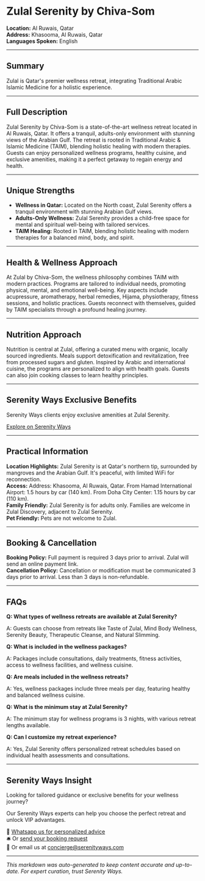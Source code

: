 # Zulal Serenity by Chiva-Som

**Location:** Al Ruwais, Qatar  
**Address:** Khasooma, Al Ruwais, Qatar  
**Languages Spoken:** English

---

## Summary

Zulal is Qatar's premier wellness retreat, integrating Traditional Arabic Islamic Medicine for a holistic experience.

---

## Full Description

Zulal Serenity by Chiva-Som is a state-of-the-art wellness retreat located in Al Ruwais, Qatar. It offers a tranquil, adults-only environment with stunning views of the Arabian Gulf. The retreat is rooted in Traditional Arabic & Islamic Medicine (TAIM), blending holistic healing with modern therapies. Guests can enjoy personalized wellness programs, healthy cuisine, and exclusive amenities, making it a perfect getaway to regain energy and health.

---

## Unique Strengths

- **Wellness in Qatar:** Located on the North coast, Zulal Serenity offers a tranquil environment with stunning Arabian Gulf views.
- **Adults-Only Wellness:** Zulal Serenity provides a child-free space for mental and spiritual well-being with tailored services.
- **TAIM Healing:** Rooted in TAIM, blending holistic healing with modern therapies for a balanced mind, body, and spirit.

---

## Health & Wellness Approach

At Zulal by Chiva-Som, the wellness philosophy combines TAIM with modern practices. Programs are tailored to individual needs, promoting physical, mental, and emotional well-being. Key aspects include acupressure, aromatherapy, herbal remedies, Hijama, physiotherapy, fitness sessions, and holistic practices. Guests reconnect with themselves, guided by TAIM specialists through a profound healing journey.

---

## Nutrition Approach

Nutrition is central at Zulal, offering a curated menu with organic, locally sourced ingredients. Meals support detoxification and revitalization, free from processed sugars and gluten. Inspired by Arabic and international cuisine, the programs are personalized to align with health goals. Guests can also join cooking classes to learn healthy principles.

---

## Serenity Ways Exclusive Benefits

Serenity Ways clients enjoy exclusive amenities at Zulal Serenity.

[Explore on Serenity Ways](https://serenityways.com/collections/zulal-serenity)

---

## Practical Information

**Location Highlights:** Zulal Serenity is at Qatar's northern tip, surrounded by mangroves and the Arabian Gulf. It's peaceful, with limited WiFi for reconnection.  
**Access:** Address: Khasooma, Al Ruwais, Qatar. From Hamad International Airport: 1.5 hours by car (140 km). From Doha City Center: 1.15 hours by car (110 km).  
**Family Friendly:** Zulal Serenity is for adults only. Families are welcome in Zulal Discovery, adjacent to Zulal Serenity.  
**Pet Friendly:** Pets are not welcome to Zulal.

---

## Booking & Cancellation

**Booking Policy:** Full payment is required 3 days prior to arrival. Zulal will send an online payment link.  
**Cancellation Policy:** Cancellation or modification must be communicated 3 days prior to arrival. Less than 3 days is non-refundable.

---

## FAQs

**Q: What types of wellness retreats are available at Zulal Serenity?**

A: Guests can choose from retreats like Taste of Zulal, Mind Body Wellness, Serenity Beauty, Therapeutic Cleanse, and Natural Slimming.

**Q: What is included in the wellness packages?**

A: Packages include consultations, daily treatments, fitness activities, access to wellness facilities, and wellness cuisine.

**Q: Are meals included in the wellness retreats?**

A: Yes, wellness packages include three meals per day, featuring healthy and balanced wellness cuisine.

**Q: What is the minimum stay at Zulal Serenity?**

A: The minimum stay for wellness programs is 3 nights, with various retreat lengths available.

**Q: Can I customize my retreat experience?**

A: Yes, Zulal Serenity offers personalized retreat schedules based on individual health assessments and consultations.


---

## Serenity Ways Insight

Looking for tailored guidance or exclusive benefits for your wellness journey?

Our Serenity Ways experts can help you choose the perfect retreat and unlock VIP advantages.

💬 [Whatsapp us for personalized advice](https://wa.me/33786553455)  
🛎️ Or [send your booking request](https://serenityways.com/pages/contact)  
📧 Or email us at [concierge@serenityways.com](mailto:concierge@serenityways.com)

---

*This markdown was auto-generated to keep content accurate and up-to-date. For expert curation, trust Serenity Ways.*
